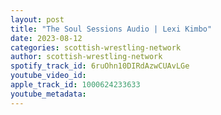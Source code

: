 ```yaml
---
layout: post
title: "The Soul Sessions Audio | Lexi Kimbo"
date: 2023-08-12
categories: scottish-wrestling-network
author: scottish-wrestling-network
spotify_track_id: 6ruOhn10DIRdAzwCUAvLGe
youtube_video_id: 
apple_track_id: 1000624233633
youtube_metadata: 
---
```

